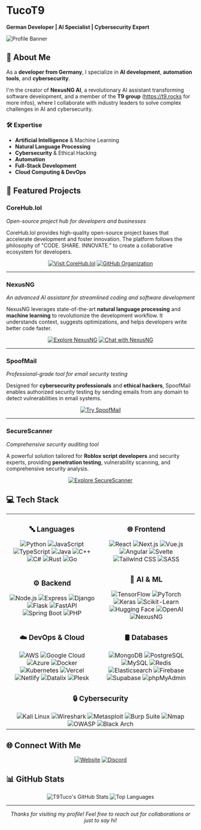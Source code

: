 # TucoT9

**German Developer | AI Specialist | Cybersecurity Expert**

![Profile Banner](https://img.shields.io/badge/TucoT9-Developer-blue)

## 🌟 About Me

As a **developer from Germany**, I specialize in **AI development**, **automation tools**, and **cybersecurity**.

I'm the creator of **NexusNG AI**, a revolutionary AI assistant transforming software development, and a member of the **T9 group** (https://t9.rocks for more infos), where I collaborate with industry leaders to solve complex challenges in AI and cybersecurity.

### 🛠️ Expertise
- **Artificial Intelligence** & Machine Learning
- **Natural Language Processing**
- **Cybersecurity** & Ethical Hacking
- **Automation**
- **Full-Stack Development**
- **Cloud Computing & DevOps**

## 🚀 Featured Projects

### **CoreHub.lol**
*Open-source project hub for developers and businesses*

CoreHub.lol provides high-quality open-source project bases that accelerate development and foster innovation. The platform follows the philosophy of "CODE. SHARE. INNOVATE." to create a collaborative ecosystem for developers.

<div align="center">
  
[![Visit CoreHub.lol](https://img.shields.io/badge/Visit-CoreHub.lol-8A2BE2?style=for-the-badge&logo=globe)](https://corehub.lol/)
[![GitHub Organization](https://img.shields.io/badge/GitHub-corehub--lol-8A2BE2?style=for-the-badge&logo=github)](https://github.com/corehub-lol)
  
</div>

---

### **NexusNG**
*An advanced AI assistant for streamlined coding and software development*

NexusNG leverages state-of-the-art **natural language processing** and **machine learning** to revolutionize the development workflow. It understands context, suggests optimizations, and helps developers write better code faster.

<div align="center">
  
[![Explore NexusNG](https://img.shields.io/badge/Explore-NexusNG-blue?style=for-the-badge&logo=globe)](https://nexusng.site/)
[![Chat with NexusNG](https://img.shields.io/badge/Chat-NexusNG-green?style=for-the-badge&logo=chat)](https://nexusng.de/)
  
</div>

---

### **SpoofMail**
*Professional-grade tool for email security testing*

Designed for **cybersecurity professionals** and **ethical hackers**, SpoofMail enables authorized security testing by sending emails from any domain to detect vulnerabilities in email systems.

<div align="center">
  
[![Try SpoofMail](https://img.shields.io/badge/Try-SpoofMail-red?style=for-the-badge&logo=mail)](https://spoofmail.tucot9.com/)
  
</div>

---

### **SecureScanner**
*Comprehensive security auditing tool*

A powerful solution tailored for **Roblox script developers** and security experts, providing **penetration testing**, vulnerability scanning, and comprehensive security analysis.

<div align="center">
  
[![Explore SecureScanner](https://img.shields.io/badge/Explore-SecureScanner-purple?style=for-the-badge&logo=shield)](https://cheat.tucot9.com/)
  
</div>

## 💻 Tech Stack

<div align="center">
  <table>
    <tr>
      <td align="center">
        <h3>🔤 Languages</h3>
        <img src="https://img.shields.io/badge/-Python-3776AB?style=for-the-badge&logo=python&logoColor=white" alt="Python" />
        <img src="https://img.shields.io/badge/-JavaScript-F7DF1E?style=for-the-badge&logo=javascript&logoColor=black" alt="JavaScript" />
        <img src="https://img.shields.io/badge/-TypeScript-3178C6?style=for-the-badge&logo=typescript&logoColor=white" alt="TypeScript" />
        <img src="https://img.shields.io/badge/-Java-007396?style=for-the-badge&logo=java&logoColor=white" alt="Java" />
        <img src="https://img.shields.io/badge/-C++-00599C?style=for-the-badge&logo=c%2B%2B&logoColor=white" alt="C++" />
        <img src="https://img.shields.io/badge/-C%23-239120?style=for-the-badge&logo=c-sharp&logoColor=white" alt="C#" />
        <img src="https://img.shields.io/badge/-Rust-000000?style=for-the-badge&logo=rust&logoColor=white" alt="Rust" />
        <img src="https://img.shields.io/badge/-Go-00ADD8?style=for-the-badge&logo=go&logoColor=white" alt="Go" />
      </td>
      <td align="center">
        <h3>🌐 Frontend</h3>
        <img src="https://img.shields.io/badge/-React-61DAFB?style=for-the-badge&logo=react&logoColor=black" alt="React" />
        <img src="https://img.shields.io/badge/-Next.js-000000?style=for-the-badge&logo=next.js&logoColor=white" alt="Next.js" />
        <img src="https://img.shields.io/badge/-Vue.js-4FC08D?style=for-the-badge&logo=vue.js&logoColor=white" alt="Vue.js" />
        <img src="https://img.shields.io/badge/-Angular-DD0031?style=for-the-badge&logo=angular&logoColor=white" alt="Angular" />
        <img src="https://img.shields.io/badge/-Svelte-FF3E00?style=for-the-badge&logo=svelte&logoColor=white" alt="Svelte" />
        <img src="https://img.shields.io/badge/-Tailwind_CSS-38B2AC?style=for-the-badge&logo=tailwind-css&logoColor=white" alt="Tailwind CSS" />
        <img src="https://img.shields.io/badge/-SASS-CC6699?style=for-the-badge&logo=sass&logoColor=white" alt="SASS" />
      </td>
    </tr>
    <tr>
      <td align="center">
        <h3>⚙️ Backend</h3>
        <img src="https://img.shields.io/badge/-Node.js-339933?style=for-the-badge&logo=node.js&logoColor=white" alt="Node.js" />
        <img src="https://img.shields.io/badge/-Express-000000?style=for-the-badge&logo=express&logoColor=white" alt="Express" />
        <img src="https://img.shields.io/badge/-Django-092E20?style=for-the-badge&logo=django&logoColor=white" alt="Django" />
        <img src="https://img.shields.io/badge/-Flask-000000?style=for-the-badge&logo=flask&logoColor=white" alt="Flask" />
        <img src="https://img.shields.io/badge/-FastAPI-009688?style=for-the-badge&logo=fastapi&logoColor=white" alt="FastAPI" />
        <img src="https://img.shields.io/badge/-Spring_Boot-6DB33F?style=for-the-badge&logo=spring-boot&logoColor=white" alt="Spring Boot" />
        <img src="https://img.shields.io/badge/-PHP-777BB4?style=for-the-badge&logo=php&logoColor=white" alt="PHP" />
      </td>
      <td align="center">
        <h3>🧠 AI & ML</h3>
        <img src="https://img.shields.io/badge/-TensorFlow-FF6F00?style=for-the-badge&logo=tensorflow&logoColor=white" alt="TensorFlow" />
        <img src="https://img.shields.io/badge/-PyTorch-EE4C2C?style=for-the-badge&logo=pytorch&logoColor=white" alt="PyTorch" />
        <img src="https://img.shields.io/badge/-Keras-D00000?style=for-the-badge&logo=keras&logoColor=white" alt="Keras" />
        <img src="https://img.shields.io/badge/-Scikit_Learn-F7931E?style=for-the-badge&logo=scikit-learn&logoColor=white" alt="Scikit-Learn" />
        <img src="https://img.shields.io/badge/-Hugging_Face-FFD21E?style=for-the-badge&logo=huggingface&logoColor=black" alt="Hugging Face" />
        <img src="https://img.shields.io/badge/-OpenAI-412991?style=for-the-badge&logo=openai&logoColor=white" alt="OpenAI" />
        <img src="https://img.shields.io/badge/-NexusNG-00BFFF?style=for-the-badge&logo=ai&logoColor=white" alt="NexusNG" />
      </td>
    </tr>
    <tr>
      <td align="center">
        <h3>☁️ DevOps & Cloud</h3>
        <img src="https://img.shields.io/badge/-AWS-232F3E?style=for-the-badge&logo=amazon-aws&logoColor=white" alt="AWS" />
        <img src="https://img.shields.io/badge/-Google_Cloud-4285F4?style=for-the-badge&logo=google-cloud&logoColor=white" alt="Google Cloud" />
        <img src="https://img.shields.io/badge/-Azure-0089D6?style=for-the-badge&logo=microsoft-azure&logoColor=white" alt="Azure" />
        <img src="https://img.shields.io/badge/-Docker-2496ED?style=for-the-badge&logo=docker&logoColor=white" alt="Docker" />
        <img src="https://img.shields.io/badge/-Kubernetes-326CE5?style=for-the-badge&logo=kubernetes&logoColor=white" alt="Kubernetes" />
        <img src="https://img.shields.io/badge/-Vercel-000000?style=for-the-badge&logo=vercel&logoColor=white" alt="Vercel" />
        <img src="https://img.shields.io/badge/-Netlify-00C7B7?style=for-the-badge&logo=netlify&logoColor=white" alt="Netlify" />
        <img src="https://img.shields.io/badge/-Datalix-FF6B6B?style=for-the-badge&logo=server&logoColor=white" alt="Datalix" />
        <img src="https://img.shields.io/badge/-Plesk-52BBE6?style=for-the-badge&logo=plesk&logoColor=white" alt="Plesk" />
      </td>
      <td align="center">
        <h3>🛢️ Databases</h3>
        <img src="https://img.shields.io/badge/-MongoDB-47A248?style=for-the-badge&logo=mongodb&logoColor=white" alt="MongoDB" />
        <img src="https://img.shields.io/badge/-PostgreSQL-336791?style=for-the-badge&logo=postgresql&logoColor=white" alt="PostgreSQL" />
        <img src="https://img.shields.io/badge/-MySQL-4479A1?style=for-the-badge&logo=mysql&logoColor=white" alt="MySQL" />
        <img src="https://img.shields.io/badge/-Redis-DC382D?style=for-the-badge&logo=redis&logoColor=white" alt="Redis" />
        <img src="https://img.shields.io/badge/-Elasticsearch-005571?style=for-the-badge&logo=elasticsearch&logoColor=white" alt="Elasticsearch" />
        <img src="https://img.shields.io/badge/-Firebase-FFCA28?style=for-the-badge&logo=firebase&logoColor=black" alt="Firebase" />
        <img src="https://img.shields.io/badge/-Supabase-3ECF8E?style=for-the-badge&logo=supabase&logoColor=white" alt="Supabase" />
        <img src="https://img.shields.io/badge/-phpMyAdmin-6C78AF?style=for-the-badge&logo=phpmyadmin&logoColor=white" alt="phpMyAdmin" />
      </td>
    </tr>
    <tr>
      <td align="center" colspan="2">
        <h3>🔒 Cybersecurity</h3>
        <img src="https://img.shields.io/badge/-Kali_Linux-557C94?style=for-the-badge&logo=kali-linux&logoColor=white" alt="Kali Linux" />
        <img src="https://img.shields.io/badge/-Wireshark-1679A7?style=for-the-badge&logo=wireshark&logoColor=white" alt="Wireshark" />
        <img src="https://img.shields.io/badge/-Metasploit-E34F26?style=for-the-badge&logo=metasploit&logoColor=white" alt="Metasploit" />
        <img src="https://img.shields.io/badge/-Burp_Suite-FF6633?style=for-the-badge&logo=burp-suite&logoColor=white" alt="Burp Suite" />
        <img src="https://img.shields.io/badge/-Nmap-5391FE?style=for-the-badge&logo=nmap&logoColor=white" alt="Nmap" />
        <img src="https://img.shields.io/badge/-OWASP-000000?style=for-the-badge&logo=owasp&logoColor=white" alt="OWASP" />
        <img src="https://img.shields.io/badge/-Black_Arch-333333?style=for-the-badge&logo=arch-linux&logoColor=white" alt="Black Arch" />
      </td>
    </tr>
  </table>
</div>

## 🌐 Connect With Me

<div align="center">
  
[![Website](https://img.shields.io/badge/Website-tucot9.com-blue?style=for-the-badge&logo=globe)](https://tucot9.com/)
[![Discord](https://img.shields.io/badge/Discord-tucot9-7289DA?style=for-the-badge&logo=discord&logoColor=white)](https://discord.gg/nexusng)
  
</div>

## 📊 GitHub Stats

<div align="center">
  
![T9Tuco's GitHub Stats](https://github-readme-stats.vercel.app/api?username=T9Tuco&show_icons=true&theme=radical)
![Top Languages](https://github-readme-stats.vercel.app/api/top-langs/?username=T9Tuco&layout=compact&theme=radical)
  
</div>

---

<div align="center">
  <i>Thanks for visiting my profile! Feel free to reach out for collaborations or just to say hi!</i>
</div>
